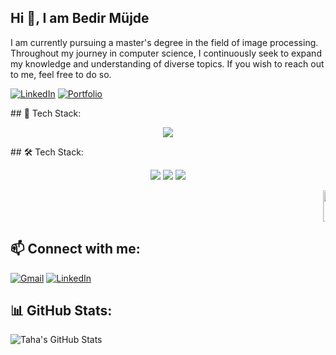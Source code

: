 ## Hi 👋, I am Bedir Müjde

I am currently pursuing a master's degree in the field of image processing. 
Throughout my journey in computer science, I continuously seek to expand my knowledge 
and understanding of diverse topics. If you wish to reach out to me, feel free to do so.

[![LinkedIn](https://img.shields.io/badge/LinkedIn-0077B5?style=for-the-badge&logo=linkedin&logoColor=white)](https://linkedin.com/in/username)
[![Portfolio](https://img.shields.io/badge/Portfolio-000?style=for-the-badge&logo=vercel&logoColor=white)](https://yourportfolio.com)
<html>
<body>
## 🚀 Tech Stack:
<p align="center">
  <img src="https://skillicons.dev/icons?i=python,js,react,rest,nodejs,mysql,docker" />
</p>
## 🛠 Tech Stack:
<p align="center">
  <img src="https://img.shields.io/badge/Python-3776AB?style=for-the-badge&logo=python&logoColor=white" />
  <img src="https://img.shields.io/badge/JavaScript-F7DF1E?style=for-the-badge&logo=javascript&logoColor=black" />
  <img src="https://img.shields.io/badge/React-61DAFB?style=for-the-badge&logo=react&logoColor=black" />
</p>

<p align="center">
  <marquee behavior="scroll" direction="left">
    <img src="https://skillicons.dev/icons?i=python,js,react,rest,nodejs,mysql,docker" height="50"/>
  </marquee>
</p>

</body>
</html>





## 📫 Connect with me:
[![Gmail](https://img.shields.io/badge/Gmail-D14836?style=for-the-badge&logo=gmail&logoColor=white)](mailto:mail@example.com)
[![LinkedIn](https://img.shields.io/badge/LinkedIn-0077B5?style=for-the-badge&logo=linkedin&logoColor=white)](https://linkedin.com/in/yourusername)


## 📊 GitHub Stats:
![Taha's GitHub Stats](https://github-readme-stats.vercel.app/api?username=yourusername&show_icons=true&theme=radical)
